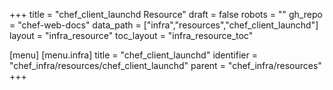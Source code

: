 +++
title = "chef_client_launchd Resource"
draft = false
robots = ""
gh_repo = "chef-web-docs"
data_path = ["infra","resources","chef_client_launchd"]
layout = "infra_resource"
toc_layout = "infra_resource_toc"

[menu]
  [menu.infra]
    title = "chef_client_launchd"
    identifier = "chef_infra/resources/chef_client_launchd"
    parent = "chef_infra/resources"
+++

<!-- The contents of this page are automatically generated from the chef_client_launchd.yaml file in the data/infra/resources directory. -->
<!-- To suggest a change, edit the https://github.com/chef/chef/blob/main/lib/chef/resource/chef_client_launchd.rb file and submit a pull request to the https://github.com/chef/chef repository. -->
<!-- markdownlint-disable-file -->
